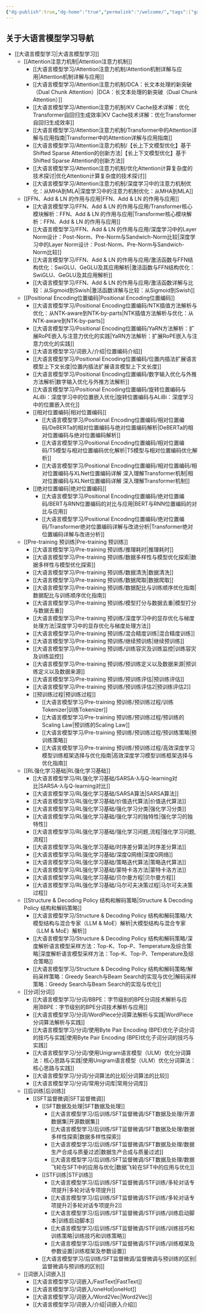 ```yaml
---
{"dg-publish":true,"dg-home":"true","permalink":"/welcome/","tags":["gardenEntry"],"dgPassFrontmatter":true,"noteIcon":"","created":"2024-12-24T13:56:28.000+08:00","updated":"2025-04-12T13:14:34.832+08:00"}
---
```




## **关于大语言模型学习导航**
- [[大语言模型学习\|大语言模型学习]]
  - [[Attention注意力机制\|Attention注意力机制]]
    - [[大语言模型学习/Attention注意力机制/Attention机制详解与应用\|Attention机制详解与应用]]
    - [[大语言模型学习/Attention注意力机制/DCA：长文本处理的新突破（Dual Chunk Attention）\|DCA：长文本处理的新突破（Dual Chunk Attention）]]
    - [[大语言模型学习/Attention注意力机制/KV Cache技术详解：优化Transformer自回归生成效率\|KV Cache技术详解：优化Transformer自回归生成效率]]
    - [[大语言模型学习/Attention注意力机制/Transformer中的Attention详解与应用指南\|Transformer中的Attention详解与应用指南]]
    - [[大语言模型学习/Attention注意力机制/【长上下文模型优化】基于Shifted Sparse Attention的创新方法\|【长上下文模型优化】基于Shifted Sparse Attention的创新方法]]
    - [[大语言模型学习/Attention注意力机制/优化Attention计算复杂度的技术探讨\|优化Attention计算复杂度的技术探讨]]
    - [[大语言模型学习/Attention注意力机制/深度学习中的注意力机制优化：从MHA到MLA\|深度学习中的注意力机制优化：从MHA到MLA]]
  - [[FFN、Add & LN 的作用与应用\|FFN、Add & LN 的作用与应用]]
    - [[大语言模型学习/FFN、Add & LN 的作用与应用/Transformer核心模块解析：FFN、Add & LN 的作用与应用\|Transformer核心模块解析：FFN、Add & LN 的作用与应用]]
    - [[大语言模型学习/FFN、Add & LN 的作用与应用/深度学习中的Layer Norm设计：Post-Norm、Pre-Norm与Sandwich-Norm比较\|深度学习中的Layer Norm设计：Post-Norm、Pre-Norm与Sandwich-Norm比较]]
    - [[大语言模型学习/FFN、Add & LN 的作用与应用/激活函数与FFN结构优化：SwiGLU、GeGLU及其应用解析\|激活函数与FFN结构优化：SwiGLU、GeGLU及其应用解析]]
    - [[大语言模型学习/FFN、Add & LN 的作用与应用/激活函数详解与比较：从Sigmoid到Swish\|激活函数详解与比较：从Sigmoid到Swish]]
  - [[Positional Encoding位置编码\|Positional Encoding位置编码]]
    - [[大语言模型学习/Positional Encoding位置编码/NTK插值方法解析与优化：从NTK-aware到NTK-by-parts\|NTK插值方法解析与优化：从NTK-aware到NTK-by-parts]]
    - [[大语言模型学习/Positional Encoding位置编码/YaRN方法解析：扩展RoPE嵌入与注意力优化的实践\|YaRN方法解析：扩展RoPE嵌入与注意力优化的实践]]
    - [[大语言模型学习/词嵌入/介绍\|位置编码介绍]]
    - [[大语言模型学习/Positional Encoding位置编码/位置内插法扩展语言模型上下文长度\|位置内插法扩展语言模型上下文长度]]
    - [[大语言模型学习/Positional Encoding位置编码/数字输入优化与外推方法解析\|数字输入优化与外推方法解析]]
    - [[大语言模型学习/Positional Encoding位置编码/旋转位置编码与ALiBi：深度学习中的位置嵌入优化\|旋转位置编码与ALiBi：深度学习中的位置嵌入优化]]
    - [[相对位置编码\|相对位置编码]]
      - [[大语言模型学习/Positional Encoding位置编码/相对位置编码/DeBERTa的相对位置编码与绝对位置编码解析\|DeBERTa的相对位置编码与绝对位置编码解析]]
      - [[大语言模型学习/Positional Encoding位置编码/相对位置编码/T5模型与相对位置编码优化解析\|T5模型与相对位置编码优化解析]]
      - [[大语言模型学习/Positional Encoding位置编码/相对位置编码/相对位置编码与XLNet位置编码详解 深入理解Transformer机制\|相对位置编码与XLNet位置编码详解 深入理解Transformer机制]]
    - [[绝对位置编码\|绝对位置编码]]
      - [[大语言模型学习/Positional Encoding位置编码/绝对位置编码/BERT与RNN位置编码的对比与应用\|BERT与RNN位置编码的对比与应用]]
      - [[大语言模型学习/Positional Encoding位置编码/绝对位置编码/Transformer绝对位置编码详解与改进分析\|Transformer绝对位置编码详解与改进分析]]
  - [[Pre-training 预训练\|Pre-training 预训练]]
    - [[大语言模型学习/Pre-training 预训练/推理耗时\|推理耗时]]
    - [[大语言模型学习/Pre-training 预训练/数据多样性与模型优化探索\|数据多样性与模型优化探索]]
    - [[大语言模型学习/Pre-training 预训练/数据清洗\|数据清洗]]
    - [[大语言模型学习/Pre-training 预训练/数据爬取\|数据爬取]]
    - [[大语言模型学习/Pre-training 预训练/数据配比与训练顺序优化指南\|数据配比与训练顺序优化指南]]
    - [[大语言模型学习/Pre-training 预训练/模型打分与数据去重\|模型打分与数据去重]]
    - [[大语言模型学习/Pre-training 预训练/深度学习中的显存优化与梯度处理方法\|深度学习中的显存优化与梯度处理方法]]
    - [[大语言模型学习/Pre-training 预训练/混合精度训练\|混合精度训练]]
    - [[大语言模型学习/Pre-training 预训练/继续预训练\|继续预训练]]
    - [[大语言模型学习/Pre-training 预训练/训练容灾及训练监控\|训练容灾及训练监控]]
    - [[大语言模型学习/Pre-training 预训练/预训练定义以及数据来源\|预训练定义以及数据来源]]
    - [[大语言模型学习/Pre-training 预训练/预训练评估\|预训练评估]]
    - [[大语言模型学习/Pre-training 预训练/预训练评估2\|预训练评估2]]
    - [[预训练过程\|预训练过程]]
      - [[大语言模型学习/Pre-training 预训练/预训练过程/训练Tokenizer\|训练Tokenizer]]
      - [[大语言模型学习/Pre-training 预训练/预训练过程/预训练的Scaling Law\|预训练的Scaling Law]]
      - [[大语言模型学习/Pre-training 预训练/预训练过程/预训练策略\|预训练策略]]
      - [[大语言模型学习/Pre-training 预训练/预训练过程/高效深度学习模型训练框架选择与优化指南\|高效深度学习模型训练框架选择与优化指南]]
  - [[RL强化学习基础\|RL强化学习基础]]
    - [[大语言模型学习/RL强化学习基础/SARSA-λ与Q-learning对比\|SARSA-λ与Q-learning对比]]
    - [[大语言模型学习/RL强化学习基础/SARSA算法\|SARSA算法]]
    - [[大语言模型学习/RL强化学习基础/价值迭代算法\|价值迭代算法]]
    - [[大语言模型学习/RL强化学习基础/强化学习分类\|强化学习分类]]
    - [[大语言模型学习/RL强化学习基础/强化学习的独特性\|强化学习的独特性]]
    - [[大语言模型学习/RL强化学习基础/强化学习问题,流程\|强化学习问题,流程]]
    - [[大语言模型学习/RL强化学习基础/时序差分算法\|时序差分算法]]
    - [[大语言模型学习/RL强化学习基础/深度Q网络\|深度Q网络]]
    - [[大语言模型学习/RL强化学习基础/策略迭代算法\|策略迭代算法]]
    - [[大语言模型学习/RL强化学习基础/蒙特卡洛方法\|蒙特卡洛方法]]
    - [[大语言模型学习/RL强化学习基础/贝尔曼方程\|贝尔曼方程]]
    - [[大语言模型学习/RL强化学习基础/马尔可夫决策过程\|马尔可夫决策过程]]
  - [[Structure & Decoding Policy 结构和解码策略\|Structure & Decoding Policy 结构和解码策略]]
    - [[大语言模型学习/Structure & Decoding Policy 结构和解码策略/大模型结构与混合专家（LLM & MoE）解析\|大模型结构与混合专家（LLM & MoE）解析]]
    - [[大语言模型学习/Structure & Decoding Policy 结构和解码策略/深度解析语言模型采样方法：Top-K、Top-P、Temperature及综合策略\|深度解析语言模型采样方法：Top-K、Top-P、Temperature及综合策略]]
    - [[大语言模型学习/Structure & Decoding Policy 结构和解码策略/解码采样策略：Greedy Search与Beam Search的实现与优化\|解码采样策略：Greedy Search与Beam Search的实现与优化]]
  - [[分词\|分词]]
    - [[大语言模型学习/分词/BBPE：字节级别的BPE分词技术解析与应用\|BBPE：字节级别的BPE分词技术解析与应用]]
    - [[大语言模型学习/分词/WordPiece分词算法解析与实践\|WordPiece分词算法解析与实践]]
    - [[大语言模型学习/分词/使用Byte Pair Encoding (BPE)优化子词分词的技巧与实践\|使用Byte Pair Encoding (BPE)优化子词分词的技巧与实践]]
    - [[大语言模型学习/分词/使用Unigram语言模型（ULM）优化分词算法：核心思路与实践\|使用Unigram语言模型（ULM）优化分词算法：核心思路与实践]]
    - [[大语言模型学习/分词/分词算法的比较\|分词算法的比较]]
    - [[大语言模型学习/分词/常用分词库\|常用分词库]]
  - [[后训练\|后训练]]
    - [[SFT监督微调\|SFT监督微调]]
      - [[SFT数据及处理\|SFT数据及处理]]
        - [[大语言模型学习/后训练/SFT监督微调/SFT数据及处理/开源数据集\|开源数据集]]
        - [[大语言模型学习/后训练/SFT监督微调/SFT数据及处理/数据多样性探索\|数据多样性探索]]
        - [[大语言模型学习/后训练/SFT监督微调/SFT数据及处理/数据生产合成与质量过滤\|数据生产合成与质量过滤]]
        - [[大语言模型学习/后训练/SFT监督微调/SFT数据及处理/数据飞轮在SFT中的应用与优化\|数据飞轮在SFT中的应用与优化]]
      - [[STF训练\|STF训练]]
        - [[大语言模型学习/后训练/SFT监督微调/STF训练/多轮对话专项提升\|多轮对话专项提升]]
        - [[大语言模型学习/后训练/SFT监督微调/STF训练/多轮对话专项提升2\|多轮对话专项提升2]]
        - [[大语言模型学习/后训练/SFT监督微调/STF训练/训练启动脚本\|训练启动脚本]]
        - [[大语言模型学习/后训练/SFT监督微调/STF训练/训练技巧和训练策略\|训练技巧和训练策略]]
        - [[大语言模型学习/后训练/SFT监督微调/STF训练/训练框架及参数设置\|训练框架及参数设置]]
      - [[大语言模型学习/后训练/SFT监督微调/监督微调与预训练的区别\|监督微调与预训练的区别]]
  - [[词嵌入\|词嵌入]]
    - [[大语言模型学习/词嵌入/FastText\|FastText]]
    - [[大语言模型学习/词嵌入/oneHot\|oneHot]]
    - [[大语言模型学习/词嵌入/Word2Vec\|Word2Vec]]
    - [[大语言模型学习/词嵌入/介绍\|词嵌入介绍]]
